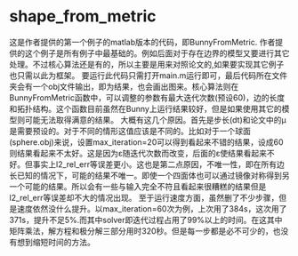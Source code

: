 # shape_from_metric
这是作者提供的第一个例子的matlab版本的代码，即BunnyFromMetric.
作者提供的这个例子是所有例子中最基础的。例如后面对于存在边界的模型又要进行其它处理。不过核心算法还是有的，所以主要是用来对照论文的,如果要实现其它例子也只需以此为框架。
要运行此代码只需打开main.m运行即可，最后代码所在文件夹会有一个obj文件输出，即为结果，也会画出图来。核心算法则在BunnyFromMetric函数中，可以调整的参数有最大迭代次数(预设60)，边的长度和拓扑结构。这个函数目前虽然在Bunny上运行结果较好，但是如果使用其它的模型则可能无法取得满意的结果。
大概有这几个原因。首先是步长(dt)和论文中的μ是需要预设的。对于不同的情形这值应该是不同的。比如对于一个球面(sphere.obj)来说，设置max_iteration=20可以得到看起来不错的结果，设成60则结果看起来不太好。这是因为ε随迭代次数而改变，后面的ε使结果看起来不好。但事实上l2_rel_err等误差更小。这也是第二点原因，不唯一性，即在所有边长已知的情况下，可能的结果不唯一。即使一个四面体也可以通过镜像对称得到另一个可能的结果。所以会有一些与输入完全不符且看起来很糟糕的结果但是l2_rel_err等误差却不大的情况出现。
至于运行速度方面，虽然删了不少步骤，但是速度依然没什么提升。以max_iteration=60次为例，上次用了384s，这次用了371s，提升不足5%.而其中solver即迭代过程占用了99%以上的时间。在这其中矩阵乘法，解方程和极分解三部分用时320秒。但是每一步都是必不可少的，也没有想到缩短时间的方法。
